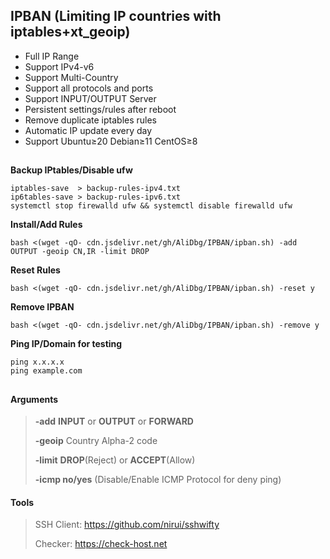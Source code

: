 ## IPBAN (Limiting IP countries with iptables+xt_geoip)

- Full IP Range
- Support IPv4-v6
- Support Multi-Country
- Support all protocols and ports
- Support INPUT/OUTPUT Server
- Persistent settings/rules after reboot
- Remove duplicate iptables rules
- Automatic IP update every day
- Support Ubuntu≥20 Debian≥11 CentOS≥8
## 
**Backup IPtables/Disable ufw**
```
iptables-save  > backup-rules-ipv4.txt
ip6tables-save > backup-rules-ipv6.txt
systemctl stop firewalld ufw && systemctl disable firewalld ufw
```
  
**Install/Add Rules**
```
bash <(wget -qO- cdn.jsdelivr.net/gh/AliDbg/IPBAN/ipban.sh) -add OUTPUT -geoip CN,IR -limit DROP
```

**Reset Rules**
```
bash <(wget -qO- cdn.jsdelivr.net/gh/AliDbg/IPBAN/ipban.sh) -reset y
```

**Remove IPBAN**
```
bash <(wget -qO- cdn.jsdelivr.net/gh/AliDbg/IPBAN/ipban.sh) -remove y
```

**Ping IP/Domain for testing**
```
ping x.x.x.x
ping example.com
```


## 
#### Arguments
>
> **-add** **INPUT** or **OUTPUT** or **FORWARD**
>
> **-geoip** Country Alpha-2 code
>
> **-limit**  **DROP**(Reject) or **ACCEPT**(Allow)
>
> **-icmp no/yes** (Disable/Enable ICMP Protocol for deny ping)


#### Tools
> SSH Client: https://github.com/nirui/sshwifty
>
> Checker: https://check-host.net
